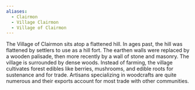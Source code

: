 ```yaml
---
aliases:
  - Clairmon
  - Village Clairmon
  - Village of Clairmon
---
```

The Village of Clairmon sits atop a flattened hill. In ages past, the hill was flattened by settlers to use as a hill fort. The earthen walls were replaced by a wooden palisade, then more recently by a wall of stone and masonry. The village is surrounded by dense woods. Instead of farming, the village cultivates forest edibles like berries, mushrooms, and edible roots for sustenance and for trade. Artisans specializing in woodcrafts are quite numerous and their exports account for most trade with other communities. 